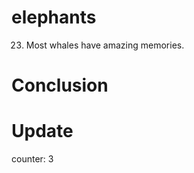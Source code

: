# elephants

23.  Most whales have amazing memories.

# Conclusion

# Update

counter: 3
 
  
  
  
 
  
 
 
